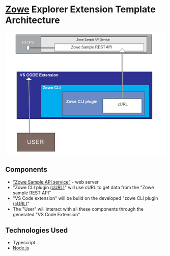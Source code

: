 
# [Zowe](https://www.zowe.org/) Explorer Extension Template Architecture

![alt text](Architecture.png)

## Components

  * ["Zowe Sample API service"](https://github.com/zowe/sample-spring-boot-api-service/blob/master/zowe-rest-api-sample-spring/README.md)  - web server
  * "Zowe CLI plugin [(cURL)](https://curl.se/)" will use cURL to get data from the "Zowe sample REST API"
  * "VS Code extension" will be build on the developed "zowe CLI plugin [(cURL)](https://curl.se/)"
  * The "User" will interact with all these components through the generated "VS Code Extension"

## Technologies Used

* Typescript
* [Node.js](https://nodejs.org)

